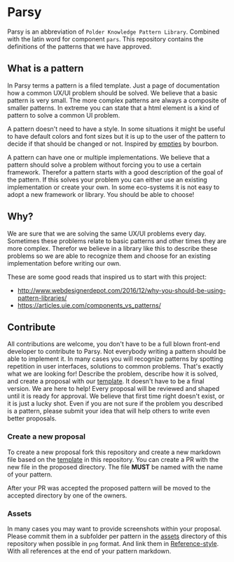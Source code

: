 # Parsy

Parsy is an abbreviation of `Polder Knowledge Pattern Library`. Combined with the 
latin word for component `pars`. This repository contains the definitions of the 
patterns that we have approved.

## What is a pattern

In Parsy terms a pattern is a filed template. Just a page of documentation how a common UX/UI
problem should be solved. We believe that a basic pattern is very small. The more complex patterns
are always a composite of smaller patterns. In extreme you can state that a html element is a kind of
pattern to solve a common UI problem.

A pattern doesn't need to have a style. In some situations it might be useful to have default colors
and font sizes but it is up to the user of the pattern to decide if that should be changed or not. Inspired
by [empties][empties-bourbon] by bourbon.

A pattern can have one or multiple implementations. We believe that a pattern should solve a problem without forcing
you to use a certain framework. Therefor a pattern starts with a good description of the goal of the pattern. If this
 solves your problem you can either use an existing implementation or create your own. In some eco-systems it is not 
 easy to adopt a new framework or library. You should be able to choose!
 
## Why?

We are sure that we are solving the same UX/UI problems every day. Sometimes these problems relate to basic patterns 
and other times they are more complex. Therefor we believe in a library like this to describe these problems
 so we are able to recognize them and choose for an existing implementation before writing our own.

These are some good reads that inspired us to start with this project:
- http://www.webdesignerdepot.com/2016/12/why-you-should-be-using-pattern-libraries/
- https://articles.uie.com/components_vs_patterns/

## Contribute

All contributions are welcome, you don't have to be a full blown front-end developer to contribute to Parsy. Not 
everybody writing a pattern should be able to implement it. In many cases you will recognize patterns by spotting 
repetition in user interfaces, solutions to common problems. That's exactly what we are looking for! Describe the 
problem, describe how it is 
solved, and create a proposal with our [template]. It doesn't have to be a final version. We are here to help! Every 
proposal will be reviewed and shaped until it is ready for approval. We believe that first time right doesn't exist, 
or it is just a lucky shot. Even if you are not sure if the problem you described is a pattern, please submit your 
idea that will help others to write even better proposals.

### Create a new proposal

To create a new proposal fork this repository and create a new markdown file based 
on the [template] in this repository. You can create a PR with the new file in the
proposed directory. The file **MUST** be named with the name of your pattern.

After your PR was accepted the proposed pattern will be moved to the accepted 
directory by one of the owners.

### Assets

In many cases you may want to provide screenshots within your proposal. Please 
commit them in a subfolder per pattern in the [assets] directory of this repository
when possible in `png` format. And link them in [Reference-style]. With all 
references at the end of your pattern markdown.

[template]: ./template.md
[assets]: ./assets
[Reference-style]: https://github.com/adam-p/markdown-here/wiki/Markdown-Cheatsheet#images
[empties-bourbon]: http://empties.bourbon.io/
